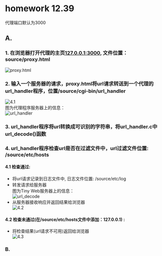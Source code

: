# homework 12.39

代理端口默认为3000  

## A.
### 1. 在浏览器打开代理的主页[127.0.0.1:3000](127.0.0.1:3000), 文件位置： source/proxy.html  
![proxy.html](https://github.com/DesmondoRay/CSAPP/blob/master/chapter_12/homework/12.39/source/1.png)  
### 2. 输入一个服务器的请求，proxy.html将url请求转送到一个代理的url_handler程序，位置/source/cgi-bin/url_handler  
![4.1](https://github.com/DesmondoRay/CSAPP/blob/master/chapter_12/homework/12.39/source/4.1.png)  
图为代理程序服务器上的信息：  
![url_handler](https://github.com/DesmondoRay/CSAPP/blob/master/chapter_12/homework/12.39/source/2.png)
### 3. url_handler程序将url转换成可识别的字符串，将url_handler.c中url_decode()函数  

### 4. url_handler程序检查url是否在过滤文件中，url过滤文件位置: /source/etc/hosts  
#### 4.1 检查通过:
- 将url请求记录到日志文件中, 日志文件位置: /source/etc/log  
- 转发请求给服务器  
图为Tiny Web服务器上的信息：  
![url_decode](https://github.com/DesmondoRay/CSAPP/blob/master/chapter_12/homework/12.39/source/3.png)
- 从服务器接收响应并返回结果给浏览器  
![4.2](https://github.com/DesmondoRay/CSAPP/blob/master/chapter_12/homework/12.39/source/4.2.png)  
#### 4.2 检查未通过(在/source/etc/hosts文件中添加：127.0.0.1) :
- 将检查结果(url请求不可用)返回给浏览器  
![4.3](https://github.com/DesmondoRay/CSAPP/blob/master/chapter_12/homework/12.39/source/4.3.png)  

### B.